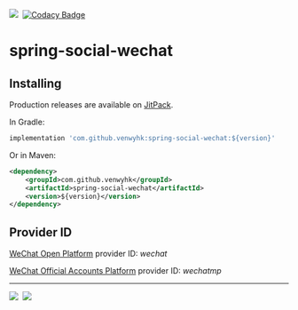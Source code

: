 [![](https://jitpack.io/v/venwyhk/spring-social-wechat.svg)](https://jitpack.io/#venwyhk/spring-social-wechat)&nbsp;&nbsp;[![Codacy Badge](https://api.codacy.com/project/badge/Grade/7ee8408664564445a19cda91ad00fa12)](https://www.codacy.com/app/larry7696/spring-social-wechat?utm_source=github.com&amp;utm_medium=referral&amp;utm_content=venwyhk/spring-social-wechat&amp;utm_campaign=Badge_Grade)

# spring-social-wechat #

## Installing ##

Production releases are available on [JitPack](https://jitpack.io/).

In Gradle:

```groovy
implementation 'com.github.venwyhk:spring-social-wechat:${version}'
```

Or in Maven:

```xml
<dependency>
    <groupId>com.github.venwyhk</groupId>
    <artifactId>spring-social-wechat</artifactId>
    <version>${version}</version>
</dependency>
```

## Provider ID ##

[WeChat Open Platform](https://open.weixin.qq.com/) provider ID: *wechat*

[WeChat Official Accounts Platform](https://mp.weixin.qq.com/) provider ID: *wechatmp*

***

[![](https://i.creativecommons.org/l/by-nc-sa/4.0/88x31.png)](https://creativecommons.org/licenses/by-nc-sa/4.0/)&nbsp;&nbsp;[![](https://www.gnu.org/graphics/agplv3-88x31.png)](https://www.gnu.org/licenses/agpl-3.0.en.html)&nbsp;&nbsp;
